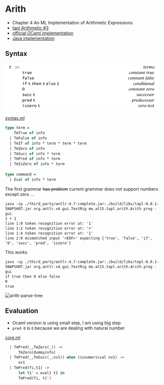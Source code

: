 # Arith

- Chapter 4 An ML Implementation of Arithmetic Expressions
- [tapl Arithmetic #3](https://github.com/at15/reika/issues/3)
- [official OCaml implementation](https://www.cis.upenn.edu/~bcpierce/tapl/checkers/arith)
- [Java implementation](../src/main/java/me/at15/tapl/arith)

## Syntax

![syntax](p24-untyped-syntax.png)

[syntax.ml](https://www.cis.upenn.edu/~bcpierce/tapl/checkers/arith/syntax.ml)

````ocaml
type term =
    TmTrue of info
  | TmFalse of info
  | TmIf of info * term * term * term
  | TmZero of info
  | TmSucc of info * term
  | TmPred of info * term
  | TmIsZero of info * term

type command =
  | Eval of info * term
````

The first grammar ~~has problem~~ current grammar does not support numbers except zero ...

````
java -cp ./third_party/antlr-4.7-complete.jar:./build/libs/tapl-0.0.1-SNAPSHOT.jar org.antlr.v4.gui.TestRig me.at15.tapl.arith.Arith prog -gui
1 + 1
line 1:0 token recognition error at: '1'
line 1:2 token recognition error at: '+'
line 1:4 token recognition error at: '1'
line 2:0 mismatched input '<EOF>' expecting {'true', 'false', 'if', '0', 'succ', 'pred', 'iszero'}
````

This works

```
java -cp ./third_party/antlr-4.7-complete.jar:./build/libs/tapl-0.0.1-SNAPSHOT.jar org.antlr.v4.gui.TestRig me.at15.tapl.arith.Arith prog -gui
if true then 0 else false
0
true
````

![arith-parse-tree](arith-parse-tree.png)

## Evaluation

- Ocaml version is using small step, I am using big step
- `pred 0` is `0` because we are dealing with natural number

[core.ml](https://www.cis.upenn.edu/~bcpierce/tapl/checkers/arith/core.ml)

````ocaml
  | TmPred(_,TmZero(_)) ->
      TmZero(dummyinfo)
  | TmPred(_,TmSucc(_,nv1)) when (isnumericval nv1) ->
      nv1
  | TmPred(fi,t1) ->
      let t1' = eval1 t1 in
      TmPred(fi, t1')
````